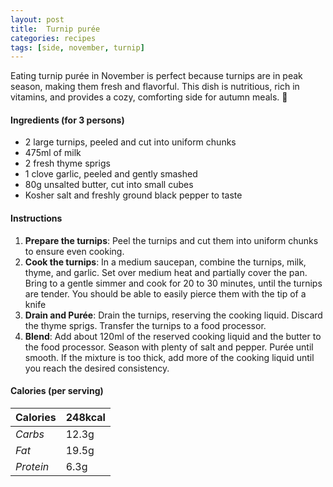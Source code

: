 ```yaml
---
layout: post
title:  Turnip purée
categories: recipes
tags: [side, november, turnip]
---
```


Eating turnip purée in November is perfect because turnips are in peak season, making them fresh and flavorful. This dish is nutritious, rich in vitamins, and provides a cozy, comforting side for autumn meals. 🍂

#### Ingredients (for 3 persons)
- 2 large turnips, peeled and cut into uniform chunks
- 475ml of milk
- 2 fresh thyme sprigs
- 1 clove garlic, peeled and gently smashed
- 80g unsalted butter, cut into small cubes
- Kosher salt and freshly ground black pepper to taste

#### Instructions

1. **Prepare the turnips**: Peel the turnips and cut them into uniform chunks to ensure even cooking.
2. **Cook the turnips**: In a medium saucepan, combine the turnips, milk, thyme, and garlic. Set over medium heat and partially cover the pan. Bring to a gentle simmer and cook for 20 to 30 minutes, until the turnips are tender. You should be able to easily pierce them with the tip of a knife
2. **Drain and Purée**: Drain the turnips, reserving the cooking liquid. Discard the thyme sprigs. Transfer the turnips to a food processor.
3. **Blend**: Add about 120ml of the reserved cooking liquid and the butter to the food processor. Season with plenty of salt and pepper. Purée until smooth. If the mixture is too thick, add more of the cooking liquid until you reach the desired consistency.

#### Calories (per serving)

| **Calories** | 248kcal |
| ----------- | ----------- |
| *Carbs* | 12.3g |
| *Fat* | 19.5g |
| *Protein* | 6.3g |
